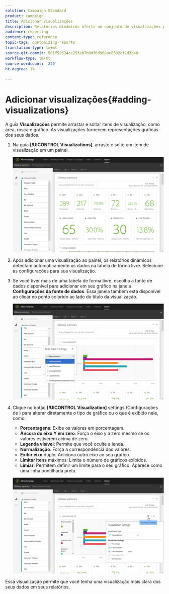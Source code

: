 ```yaml
---
solution: Campaign Standard
product: campaign
title: Adicionar visualizações
description: Relatórios dinâmicos oferta um conjunto de visualizações para adicionar uma representação gráfica ao seu relatório.
audience: reporting
content-type: reference
topic-tags: customizing-reports
translation-type: tm+mt
source-git-commit: 501f52624ce253eb7b0d36d908ac8502cf1d3b48
workflow-type: tm+mt
source-wordcount: '220'
ht-degree: 1%

---
```



# Adicionar visualizações{#adding-visualizations}

A guia **Visualizações** permite arrastar e soltar itens de visualização, como área, rosca e gráfico. As visualizações fornecem representações gráficas dos seus dados.

1. Na guia **[!UICONTROL Visualizations]**, arraste e solte um item de visualização em um painel.

   ![](assets/dynamic_report_visualization_1.png)

1. Após adicionar uma visualização ao painel, os relatórios dinâmicos detectam automaticamente os dados na tabela de forma livre. Selecione as configurações para sua visualização.
1. Se você tiver mais de uma tabela de forma livre, escolha a fonte de dados disponível para adicionar em seu gráfico na janela **Configurações da fonte de dados**. Essa janela também está disponível ao clicar no ponto colorido ao lado do título da visualização.

   ![](assets/dynamic_report_visualization_2.png)

1. Clique no botão **[!UICONTROL Visualization]** settings (Configurações de ) para alterar diretamente o tipo de gráfico ou o que é exibido nele, como:

   * **Porcentagens**: Exibe os valores em porcentagem.
   * **Âncora do eixo Y em zero**: Força o eixo y a zero mesmo se os valores estiverem acima de zero.
   * **Legenda visível**: Permite que você oculte a lenda.
   * **Normalização**: Força a correspondência dos valores.
   * **Exibir eixo** duplo: Adiciona outro eixo ao seu gráfico.
   * **Limitar itens** máximos: Limita o número de gráficos exibidos.
   * **Limiar**: Permitem definir um limite para o seu gráfico. Aparece como uma linha pontilhada preta.

   ![](assets/dynamic_report_visualization_3.png)

Essa visualização permite que você tenha uma visualização mais clara dos seus dados em seus relatórios.
